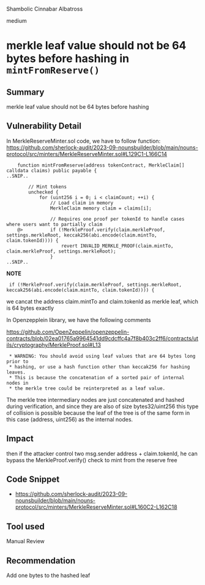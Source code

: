 Shambolic Cinnabar Albatross

medium

# merkle leaf value should not be 64 bytes before hashing in `mintFromReserve()`

## Summary
merkle leaf value should not be 64 bytes before hashing
## Vulnerability Detail
In MerkleReserveMinter.sol code, we have to follow function:
https://github.com/sherlock-audit/2023-09-nounsbuilder/blob/main/nouns-protocol/src/minters/MerkleReserveMinter.sol#L129C1-L166C14
```solidity
    function mintFromReserve(address tokenContract, MerkleClaim[] calldata claims) public payable {
..SNIP..

        // Mint tokens
        unchecked {
            for (uint256 i = 0; i < claimCount; ++i) {
                // Load claim in memory
                MerkleClaim memory claim = claims[i];

                // Requires one proof per tokenId to handle cases where users want to partially claim
    @>          if (!MerkleProof.verify(claim.merkleProof, settings.merkleRoot, keccak256(abi.encode(claim.mintTo, claim.tokenId)))) {
                    revert INVALID_MERKLE_PROOF(claim.mintTo, claim.merkleProof, settings.merkleRoot);
                }
..SNIP..
```
**NOTE**
```solidity
 if (!MerkleProof.verify(claim.merkleProof, settings.merkleRoot, keccak256(abi.encode(claim.mintTo, claim.tokenId)))) {
```
we cancat the address claim.mintTo and claim.tokenId as merkle leaf, which is 64 bytes exactly

In Openzepplein library, we have the following comments

https://github.com/OpenZeppelin/openzeppelin-contracts/blob/02ea01765a9964541dd9cdcffc4a7f8b403c2ff6/contracts/utils/cryptography/MerkleProof.sol#L13
```solidity
 * WARNING: You should avoid using leaf values that are 64 bytes long prior to
 * hashing, or use a hash function other than keccak256 for hashing leaves.
 * This is because the concatenation of a sorted pair of internal nodes in
 * the merkle tree could be reinterpreted as a leaf value.
```
The merkle tree intermediary nodes are just concatenated and hashed during verification, and since they are also of size bytes32/uint256 this type of collision is possible because the leaf of the tree is of the same form in this case (address, uint256) as the internal nodes.
## Impact
then if the attacker control two msg.sender address + claim.tokenId, he can bypass the MerkleProof.verify() check to mint from the reserve free
## Code Snippet
- https://github.com/sherlock-audit/2023-09-nounsbuilder/blob/main/nouns-protocol/src/minters/MerkleReserveMinter.sol#L160C2-L162C18
## Tool used

Manual Review

## Recommendation
Add one bytes to the hashed leaf